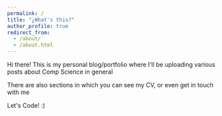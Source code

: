```yaml
---
permalink: /
title: "¿What's this?"
author_profile: true
redirect_from: 
  - /about/
  - /about.html
---
```


Hi there! This is my personal blog/portfolio where I'll be uploading various posts about Comp Science in general

There are also sections in which you can see my CV, or even get in touch with me

Let's Code! :)
